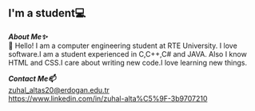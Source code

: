  ## I'm a student💻

***About Me✨<br>***
💬 Hello! I am a computer engineering student at RTE University. I love software.I am a student experienced in C,C++,C# and JAVA. Also I know HTML and CSS.I care about writing new code.I love learning new things.

***Contact Me📫*** <br>
   zuhal_altas20@erdogan.edu.tr <br>
   https://www.linkedin.com/in/zuhal-alta%C5%9F-3b9707210
